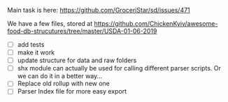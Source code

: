Main task is here: https://github.com/GroceriStar/sd/issues/471

We have a few files, stored at https://github.com/ChickenKyiv/awesome-food-db-strucutures/tree/master/USDA-01-06-2019

- [ ] add tests
- [ ] make it work
- [ ] update structure for data and raw folders
- [ ] shx module can actually be used for calling different parser scripts. Or we can do it in a better way...
- [ ] Replace old rollup with new one
- [ ] Parser Index file for more easy export
